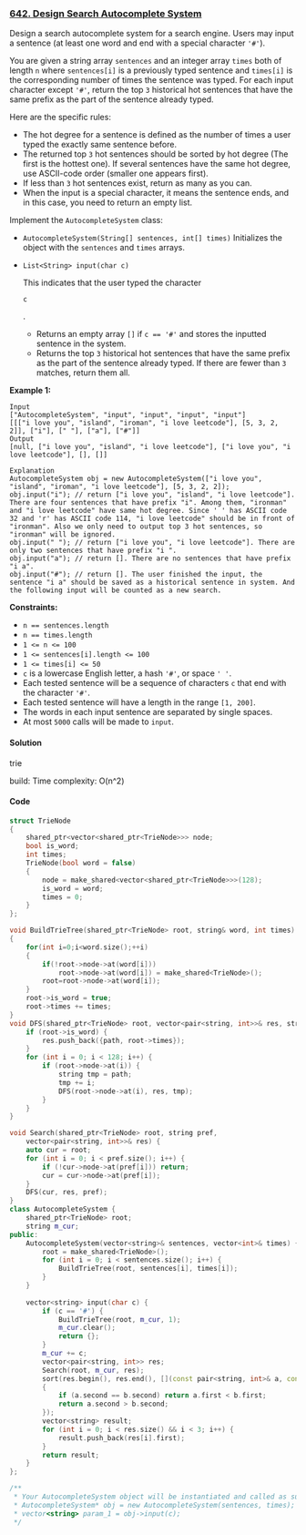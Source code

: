 ### [642. Design Search Autocomplete System](https://leetcode.com/problems/design-search-autocomplete-system/)

Design a search autocomplete system for a search engine. Users may input a sentence (at least one word and end with a special character `'#'`).

You are given a string array `sentences` and an integer array `times` both of length `n` where `sentences[i]` is a previously typed sentence and `times[i]` is the corresponding number of times the sentence was typed. For each input character except `'#'`, return the top `3` historical hot sentences that have the same prefix as the part of the sentence already typed.

Here are the specific rules:

- The hot degree for a sentence is defined as the number of times a user typed the exactly same sentence before.
- The returned top `3` hot sentences should be sorted by hot degree (The first is the hottest one). If several sentences have the same hot degree, use ASCII-code order (smaller one appears first).
- If less than `3` hot sentences exist, return as many as you can.
- When the input is a special character, it means the sentence ends, and in this case, you need to return an empty list.

Implement the `AutocompleteSystem` class:

- `AutocompleteSystem(String[] sentences, int[] times)` Initializes the object with the `sentences` and `times` arrays.

- ```
  List<String> input(char c)
  ```

   

  This indicates that the user typed the character

   

  ```
  c
  ```

  .

  - Returns an empty array `[]` if `c == '#'` and stores the inputted sentence in the system.
  - Returns the top `3` historical hot sentences that have the same prefix as the part of the sentence already typed. If there are fewer than `3` matches, return them all.

 

**Example 1:**

```
Input
["AutocompleteSystem", "input", "input", "input", "input"]
[[["i love you", "island", "iroman", "i love leetcode"], [5, 3, 2, 2]], ["i"], [" "], ["a"], ["#"]]
Output
[null, ["i love you", "island", "i love leetcode"], ["i love you", "i love leetcode"], [], []]

Explanation
AutocompleteSystem obj = new AutocompleteSystem(["i love you", "island", "iroman", "i love leetcode"], [5, 3, 2, 2]);
obj.input("i"); // return ["i love you", "island", "i love leetcode"]. There are four sentences that have prefix "i". Among them, "ironman" and "i love leetcode" have same hot degree. Since ' ' has ASCII code 32 and 'r' has ASCII code 114, "i love leetcode" should be in front of "ironman". Also we only need to output top 3 hot sentences, so "ironman" will be ignored.
obj.input(" "); // return ["i love you", "i love leetcode"]. There are only two sentences that have prefix "i ".
obj.input("a"); // return []. There are no sentences that have prefix "i a".
obj.input("#"); // return []. The user finished the input, the sentence "i a" should be saved as a historical sentence in system. And the following input will be counted as a new search.
```

 

**Constraints:**

- `n == sentences.length`
- `n == times.length`
- `1 <= n <= 100`
- `1 <= sentences[i].length <= 100`
- `1 <= times[i] <= 50`
- `c` is a lowercase English letter, a hash `'#'`, or space `' '`.
- Each tested sentence will be a sequence of characters `c` that end with the character `'#'`.
- Each tested sentence will have a length in the range `[1, 200]`.
- The words in each input sentence are separated by single spaces.
- At most `5000` calls will be made to `input`.

#### Solution

trie

build: Time complexity: O(n^2)

#### Code

```c++
struct TrieNode
{
    shared_ptr<vector<shared_ptr<TrieNode>>> node;
    bool is_word;
    int times;
    TrieNode(bool word = false)
    {
        node = make_shared<vector<shared_ptr<TrieNode>>>(128);
        is_word = word;
        times = 0;
    }
};

void BuildTrieTree(shared_ptr<TrieNode> root, string& word, int times)
{
    for(int i=0;i<word.size();++i)
    {
        if(!root->node->at(word[i]))
            root->node->at(word[i]) = make_shared<TrieNode>();
        root=root->node->at(word[i]);
    }
    root->is_word = true;
    root->times += times;
}
void DFS(shared_ptr<TrieNode> root, vector<pair<string, int>>& res, string& path) {
    if (root->is_word) {
        res.push_back({path, root->times});
    }
    for (int i = 0; i < 128; i++) {
        if (root->node->at(i)) {
            string tmp = path;
            tmp += i;
            DFS(root->node->at(i), res, tmp);
        }
    }
}

void Search(shared_ptr<TrieNode> root, string pref, 
    vector<pair<string, int>>& res) {
    auto cur = root;
    for (int i = 0; i < pref.size(); i++) {
        if (!cur->node->at(pref[i])) return;
        cur = cur->node->at(pref[i]);
    }
    DFS(cur, res, pref);
}
class AutocompleteSystem {
    shared_ptr<TrieNode> root;
    string m_cur;
public:
    AutocompleteSystem(vector<string>& sentences, vector<int>& times) {
        root = make_shared<TrieNode>();
        for (int i = 0; i < sentences.size(); i++) {
            BuildTrieTree(root, sentences[i], times[i]);
        }
    }
    
    vector<string> input(char c) {
        if (c == '#') {
            BuildTrieTree(root, m_cur, 1);
            m_cur.clear();
            return {};
        }
        m_cur += c;
        vector<pair<string, int>> res;
        Search(root, m_cur, res);
        sort(res.begin(), res.end(), [](const pair<string, int>& a, const pair<string, int>& b) 
        {
            if (a.second == b.second) return a.first < b.first;
            return a.second > b.second;
        });
        vector<string> result;
        for (int i = 0; i < res.size() && i < 3; i++) {
            result.push_back(res[i].first);
        }
        return result;
    }
};

/**
 * Your AutocompleteSystem object will be instantiated and called as such:
 * AutocompleteSystem* obj = new AutocompleteSystem(sentences, times);
 * vector<string> param_1 = obj->input(c);
 */
```



